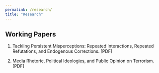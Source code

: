 ```yaml
---
permalink: /research/
title: "Research"
---
```


## Working Papers
1. Tackling Persistent Misperceptions: Repeated Interactions, Repeated Refutations, and Endogenous Corrections.
[PDF]

2. Media Rhetoric, Political Ideologies, and Public Opinion on Terrorism.
[PDF]
